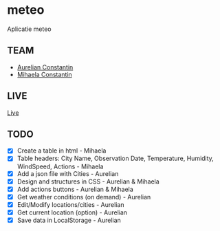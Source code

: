 # meteo
Aplicatie meteo

## TEAM
- [Aurelian Constantin](https://github.com/aurelian2020)
- [Mihaela Constantin](https://github.com/mihaelacon)

## LIVE
[Live](https://aurelian2020.github.io/meteo/)

## TODO
- [x] Create a table in html - Mihaela
- [x] Table headers: City Name, Observation Date, Temperature, Humidity, WindSpeed, Actions - Mihaela
- [x] Add a json file with Cities - Aurelian
- [x] Design and structures in CSS - Aurelian & Mihaela
- [x] Add actions buttons - Aurelian & Mihaela
- [x] Get weather conditions (on demand) - Aurelian
- [x] Edit/Modify locations/cities - Aurelian
- [x] Get current location (option) - Aurelian
- [x] Save data in LocalStorage - Aurelian
